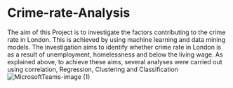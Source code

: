 # Crime-rate-Analysis

The aim of this Project is to investigate the factors contributing to the crime rate in London. This is achieved by using machine learning and data mining models. The investigation aims to identify whether crime rate in London is as a result of unemployment, homelessness and below the living wage. As explained above, to achieve these aims, several analyses were carried out using correlation, Regression, Clustering and Classification![MicrosoftTeams-image (1)](https://user-images.githubusercontent.com/35962844/118409837-44bb5c80-b684-11eb-9f82-ebd7209667bb.png)
